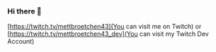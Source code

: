 ### Hi there 👋

[https://twitch.tv/mettbroetchen43](You can visit me on Twitch) or [https://twitch.tv/mettbroetchen43_dev](You can visit my Twitch Dev Account)


<!--
**mettbroetchen43/mettbroetchen43** is a ✨ _special_ ✨ repository because its `README.md` (this file) appears on your GitHub profile.

Here are some ideas to get you started:

- 🔭 I’m currently working on ...
- 🌱 I’m currently learning ...
- 👯 I’m looking to collaborate on ...
- 🤔 I’m looking for help with ...
- 💬 Ask me about ...
- 📫 How to reach me: ...
- 😄 Pronouns: ...
- ⚡ Fun fact: ...
-->
